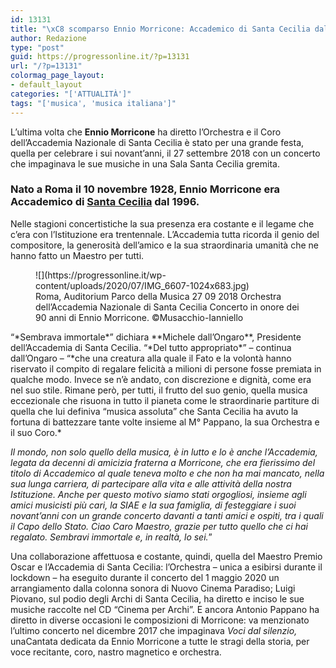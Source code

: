 ```yaml
---
id: 13131
title: "\xC8 scomparso Ennio Morricone: Accademico di Santa Cecilia dal 1996"
author: Redazione
type: "post"
guid: https://progressonline.it/?p=13131
url: "/?p=13131"
colormag_page_layout:
- default_layout
categories: "['ATTUALITÀ']"
tags: "['musica', 'musica italiana']"
---
```


L’ultima volta che **Ennio Morricone** ha diretto l’Orchestra e il Coro dell’Accademia Nazionale di Santa Cecilia è stato per una grande festa, quella per celebrare i sui novant’anni, il 27 settembre 2018 con un concerto che impaginava le sue musiche in una Sala Santa Cecilia gremita.

### Nato a Roma il 10 novembre 1928, Ennio Morricone era Accademico di [Santa Cecilia](https://progressonline.it/novantennio-ennio-morricone-compie-90-anni-festeggia-allaccademia-santa-cecilia/) dal 1996. 

Nelle stagioni concertistiche la sua presenza era costante e il legame che c’era con l’Istituzione era trentennale. L’Accademia tutta ricorda il genio del compositore, la generosità dell’amico e la sua straordinaria umanità che ne hanno fatto un Maestro per tutti.

<figure class="wp-block-image size-large">![](https://progressonline.it/wp-content/uploads/2020/07/IMG_6607-1024x683.jpg)<figcaption>Roma, Auditorium Parco della Musica 27 09 2018 Orchestra dell’Accademia Nazionale di Santa Cecilia Concerto in onore dei 90 anni di Ennio Morricone. ©Musacchio-Ianniello</figcaption></figure>“*Sembrava immortale*” dichiara **Michele dall’Ongaro**, Presidente dell’Accademia di Santa Cecilia. “*Del tutto appropriato*” – continua dall’Ongaro – “*che una creatura alla quale il Fato e la volontà hanno riservato il compito di regalare felicità a milioni di persone fosse premiata in qualche modo. Invece se n’è andato, con discrezione e dignità, come era nel suo stile. Rimane però, per tutti, il frutto del suo genio, quella musica eccezionale che risuona in tutto il pianeta come le straordinarie partiture di quella che lui definiva “musica assoluta” che Santa Cecilia ha avuto la fortuna di battezzare tante volte insieme al M° Pappano, la sua Orchestra e il suo Coro.*

*Il mondo, non solo quello della musica, è in lutto e lo è anche l’Accademia, legata da decenni di amicizia fraterna a Morricone, che era fierissimo del titolo di Accademico al quale teneva molto e che non ha mai mancato, nella sua lunga carriera, di partecipare alla vita e alle attività della nostra Istituzione. Anche per questo motivo siamo stati orgogliosi, insieme agli amici musicisti più cari, la SIAE e la sua famiglia, di festeggiare i suoi novant’anni con un grande concerto davanti a tanti amici e ospiti, tra i quali il Capo dello Stato. Ciao Caro Maestro, grazie per tutto quello che ci hai regalato. Sembravi immortale e, in realtà, lo sei.*”

Una collaborazione affettuosa e costante, quindi, quella del Maestro Premio Oscar e l’Accademia di Santa Cecilia: l’Orchestra – unica a esibirsi durante il lockdown – ha eseguito durante il concerto del 1 maggio 2020 un arrangiamento dalla colonna sonora di Nuovo Cinema Paradiso; Luigi Piovano, sul podio degli Archi di Santa Cecilia, ha diretto e inciso le sue musiche raccolte nel CD “Cinema per Archi”. E ancora Antonio Pappano ha diretto in diverse occasioni le composizioni di Morricone: va menzionato l’ultimo concerto nel dicembre 2017 che impaginava *Voci dal silenzio,* unaCantata dedicata da Ennio Morricone a tutte le stragi della storia, per voce recitante, coro, nastro magnetico e orchestra.